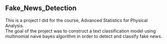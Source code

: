 ## Fake_News_Detection
This is a project I did for the course, Advanced Statistics for Physical Analysis.  
The goal of the project was to construct a text classification model using multinomial
naive bayes algorithm in order to detect and classify fake news.
